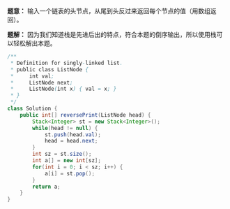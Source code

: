 **题意：** 输入一个链表的头节点，从尾到头反过来返回每个节点的值（用数组返回）。

**题解：** 因为我们知道栈是先进后出的特点，符合本题的倒序输出，所以使用栈可以轻松解出本题。

```java
/**
 * Definition for singly-linked list.
 * public class ListNode {
 *     int val;
 *     ListNode next;
 *     ListNode(int x) { val = x; }
 * }
 */
class Solution {
    public int[] reversePrint(ListNode head) {
        Stack<Integer> st = new Stack<Integer>();
        while(head != null) {
            st.push(head.val);
            head = head.next;
        }
        int sz = st.size();
        int a[] = new int[sz];
        for(int i = 0; i < sz; i++) {
            a[i] = st.pop();
        }
        return a;
    }
}
```